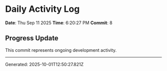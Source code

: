 # Daily Activity Log

**Date**: Thu Sep 11 2025
**Time**: 6:20:27 PM
**Commit**: 8

## Progress Update

This commit represents ongoing development activity.

---
Generated: 2025-10-01T12:50:27.821Z
